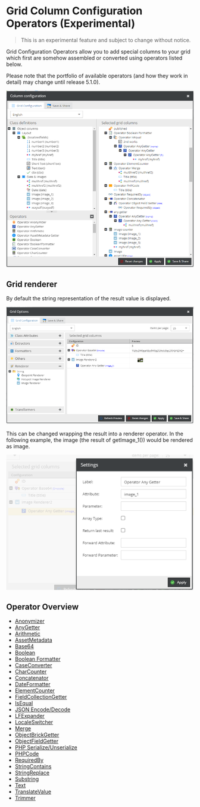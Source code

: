 # Grid Column Configuration Operators (Experimental)

> This is an experimental feature and subject to change without notice.

Grid Configuration Operators allow you to add special columns to your grid which first are somehow assembled or converted using operators listed below.

Please note that the portfolio of available operators (and how they work in detail) may change until release 5.1.0).

![Configurator Button](../../img/gridconfig/operator_overview.png)

## Grid renderer

By default the string representation of the result value is displayed. 

![Render example 1](../../img/gridconfig/gridrenderer1.png)

This can be changed wrapping the result into a renderer operator. 
In the following example, the image (the result of getImage_1()) would be rendered as image.

![Render example 2](../../img/gridconfig/gridrenderer2.png)

## Operator Overview

* [Anonymizer](./Operators/Anonymizer.md) 
* [AnyGetter](./Operators/AnyGetter.md)
* [Arithmetic](./Operators/Arithmethic.md)
* [AssetMetadata](./Operators/AssetMetadataGetter.md)
* [Base64](./Operators/Base64.md)
* [Boolean](./Operators/Boolean.md)
* [Boolean Formatter](./Operators/BooleanFormatter.md)
* [CaseConverter](./Operators/CaseConverter.md)
* [CharCounter](./Operators/CharCounter.md)
* [Concatenator](./Operators/Concatenator.md)
* [DateFormatter](./Operators/DateFormatter.md)
* [ElementCounter](./Operators/ElementCounter.md)
* [FieldCollectionGetter](./Operators/FieldCollectionGetter.md)
* [IsEqual](./Operators/IsEqual.md)
* [JSON Encode/Decode](./Operators/JSON.md)
* [LFExpander](./Operators/LFExpander.md)
* [LocaleSwitcher](./Operators/LocaleSwitcher.md)
* [Merge](./Operators/Merge.md)
* [ObjectBrickGetter](./Operators/ObjectBrickGetter.md)
* [ObjectFieldGetter](./Operators/ObjectFieldGetter.md)
* [PHP Serialize/Unserialize](./Operators/PHP.md)
* [PHPCode](./Operators/PHPCode.md)
* [RequiredBy](./Operators/RequiredBy.md)
* [StringContains](./Operators/StringContains.md)
* [StringReplace](./Operators/StringReplace.md)
* [Substring](./Operators/Substring.md)
* [Text](./Operators/Text.md)
* [TranslateValue](./Operators/TranslateValue.md)
* [Trimmer](./Operators/Trimmer.md)


  

